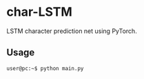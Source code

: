# char-LSTM
LSTM character prediction net using PyTorch.

## Usage
```console
user@pc:~$ python main.py
```
